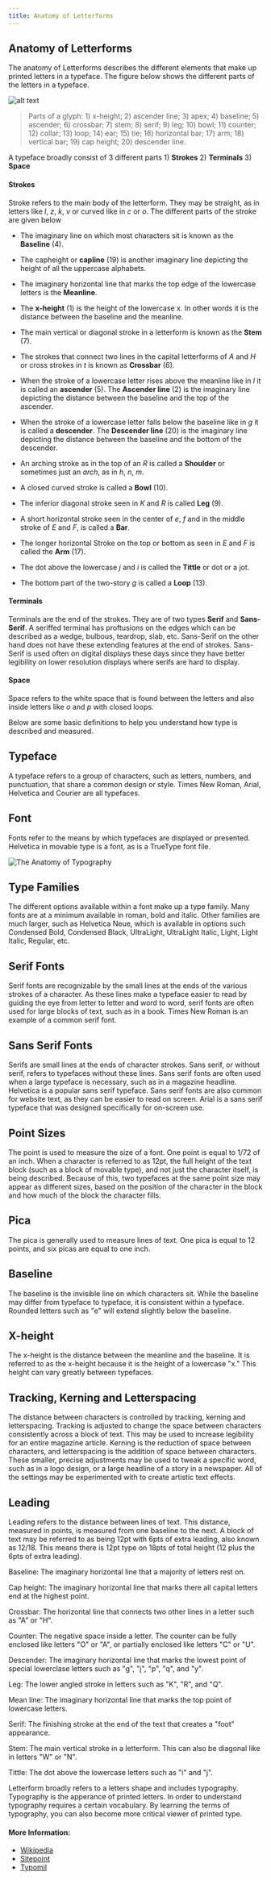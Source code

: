 ```yaml
---
title: Anatomy of Letterforms
---
```


## Anatomy of Letterforms
The anatomy of Letterforms describes the different elements that make up printed letters in a typeface. The figure below shows the different parts of the letters in a typeface.

![alt text][logo]

[logo]: https://upload.wikimedia.org/wikipedia/commons/a/a3/Typographia.svg

>Parts of a glyph: 1) x-height; 2) ascender line; 3) apex; 4) baseline; 5) ascender; 6) crossbar; 7) stem; 8) serif; 9) leg; 10) bowl; 11) counter; 12) collar; 13) loop; 14) ear; 15) tie; 16) horizontal bar; 17) arm; 18) vertical bar; 19) cap height; 20) descender line.

A typeface broadly consist of 3 different parts 1) **Strokes** 2) **Terminals** 3) **Space**

#### Strokes
Stroke refers to the main body of the letterform. They may be straight, as in letters like _l_, _z_, _k_, _v_ or curved like in _c_ or _o_. The different parts of the stroke are given below

* The imaginary line on which most characters sit is known as the **Baseline** (4).

* The capheight or **capline** (19) is another imaginary line depicting the height of all the uppercase alphabets.

* The imaginary horizontal line that marks the top edge of the lowercase letters is the **Meanline**.

* The **x-height** (1) is the height of the lowercase x. In other words it is the distance between the baseline and the meanline.

* The main vertical or diagonal stroke in a letterform is known as the **Stem** (7).

* The strokes that connect two lines in the capital letterforms of *A* and *H* or cross strokes in *t* is known as **Crossbar** (6).

* When the stroke of a lowercase letter rises above the meanline like in _l_ it is called an **ascender** (5). The **Ascender line** (2) is the imaginary line depicting the distance between the baseline and the top of the ascender.

* When the stroke of a lowercase letter falls below the baseline like in _g_ it is called a **descender**. The **Descender line** (20) is the imaginary line depicting the distance between the baseline and the bottom of the descender.

* An arching stroke as in the top of an _R_ is called a **Shoulder** or sometimes just an _arch_, as in _h_, _n_, _m_.

* A closed curved stroke is called a **Bowl** (10).

* The inferior diagonal stroke seen in _K_ and _R_ is called **Leg** (9).

* A short horizontal stroke seen in the center of _e_, _f_ and in the middle stroke of _E_ and _F_, is called a **Bar**.

* The longer horizontal Stroke on the top or bottom as seen in _E_ and _F_ is called the **Arm** (17).

* The dot above the lowercase _j_ and _i_ is called the **Tittle** or dot or a jot.

* The bottom part of the two-story _g_ is called a **Loop** (13).

#### Terminals
Terminals are the end of the strokes. They are of two types **Serif** and **Sans-Serif**. A seriffed terminal has proftusions on the edges which can be described as a wedge, bulbous, teardrop, slab, etc. Sans-Serif on the other hand does not have these extending features at the end of strokes. Sans-Serif is used often on digital displays these days since they have better legibility on lower resolution displays where serifs are hard to display.

#### Space
Space refers to the white space that is found between the letters and also inside letters like _o_ and _p_ with closed loops.

Below are some basic definitions to help you understand how type is described and measured.

## Typeface
A typeface refers to a group of characters, such as letters, numbers, and punctuation, that share a common design or style. Times New Roman, Arial, Helvetica and Courier are all typefaces.


## Font
Fonts refer to the means by which typefaces are displayed or presented. Helvetica in movable type is a font, as is a TrueType font file.

![The Anatomy of Typography](https://designschool.canva.com/wp-content/uploads/sites/2/2015/07/typography-terms-infographic-tb-1324x0.png)

## Type Families
The different options available within a font make up a type family. Many fonts are at a minimum available in roman, bold and italic. Other families are much larger, such as Helvetica Neue, which is available in options such Condensed Bold, Condensed Black, UltraLight, UltraLight Italic, Light, Light Italic, Regular, etc.

## Serif Fonts
Serif fonts are recognizable by the small lines at the ends of the various strokes of a character. As these lines make a typeface easier to read by guiding the eye from letter to letter and word to word, serif fonts are often used for large blocks of text, such as in a book. Times New Roman is an example of a common serif font.

## Sans Serif Fonts
Serifs are small lines at the ends of character strokes. Sans serif, or without serif, refers to typefaces without these lines. Sans serif fonts are often used when a large typeface is necessary, such as in a magazine headline. Helvetica is a popular sans serif typeface. Sans serif fonts are also common for website text, as they can be easier to read on screen. Arial is a sans serif typeface that was designed specifically for on-screen use.

## Point Sizes
The point is used to measure the size of a font. One point is equal to 1/72 of an inch. When a character is referred to as 12pt, the full height of the text block (such as a block of movable type), and not just the character itself, is being described. Because of this, two typefaces at the same point size may appear as different sizes, based on the position of the character in the block and how much of the block the character fills.

## Pica
The pica is generally used to measure lines of text. One pica is equal to 12 points, and six picas are equal to one inch.

## Baseline
The baseline is the invisible line on which characters sit. While the baseline may differ from typeface to typeface, it is consistent within a typeface. Rounded letters such as "e" will extend slightly below the baseline.

## X-height
The x-height is the distance between the meanline and the baseline. It is referred to as the x-height because it is the height of a lowercase "x." This height can vary greatly between typefaces.

## Tracking, Kerning and Letterspacing
The distance between characters is controlled by tracking, kerning and letterspacing. Tracking is adjusted to change the space between characters consistently across a block of text. This may be used to increase legibility for an entire magazine article. Kerning is the reduction of space between characters, and letterspacing is the addition of space between characters. These smaller, precise adjustments may be used to tweak a specific word, such as in a logo design, or a large headline of a story in a newspaper. All of the settings may be experimented with to create artistic text effects.

## Leading
Leading refers to the distance between lines of text. This distance, measured in points, is measured from one baseline to the next. A block of text may be referred to as being 12pt with 6pts of extra leading, also known as 12/18. This means there is 12pt type on 18pts of total height (12 plus the 6pts of extra leading).

Baseline: The imaginary horizontal line that a majority of letters rest on.

Cap height: The imaginary horizontal line that marks there all capital letters end at the highest point.

Crossbar: The horizontal line that connects two other lines in a letter such as "A" or "H".

Counter: The negative space inside a letter. The counter can be fully enclosed like letters "O" or "A", or partially enclosed like letters "C" or "U".

Descender: The imaginary horizontal line that marks the lowest point of special lowerclase letters such as "g", "j", "p", "q", and "y".

Leg: The lower angled stroke in letters such as "K", "R", and "Q".

Mean line: The imaginary horizontal line that marks the top point of lowercase letters.

Serif: The finishing stroke at the end of the text that creates a "foot" appearance.

Stem: The main vertical stroke in a letterform. This can also be diagonal like in letters "W" or "N".

Tittle: The dot above the lowercase letters such as "i" and "j".

Letterform broadly refers to a letters shape and includes typography. Typography is the apperance of printed letters. In order to understand typography requires a certain vocabulary. By learning the terms of typography, you can also become more critical viewer of printed type.

#### More Information:

* [Wikipedia](https://en.wikipedia.org/wiki/Typeface_anatomy)
* [Sitepoint](https://www.sitepoint.com/the-anatomy-of-a-letterform/)
* [Typomil](http://typomil.com/anatomy/index.html)
